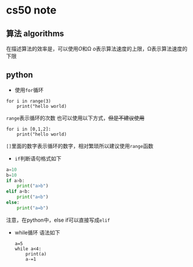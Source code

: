 # cs50 note
## 算法 algorithms
在描述算法的效率是，可以使用*O*和Ω
*o*表示算法速度的上限，Ω表示算法速度的下限
## python
- 使用`for`循环
```
for i in range(3)
    print("hello world)
```
`range`表示循环的次数
也可以使用以下方式，~~但是不建议使用~~
```
for i in [0,1,2]:
    print("hello world)
```
`[]`里面的数字表示循环的数字，相对繁琐所以建议使用`range`函数

- `if`判断语句格式如下

```python
a=10
b=10
if a>b:
    print("a>b")
elif a<b:
    print("a<b")
else:
    print("a=b")
```

注意，在python中，else if可以直接写成`elif`
- while循环
  语法如下
  
  ```
  a=5
  while a<4:
      print(a)
      a-=1
  ```

